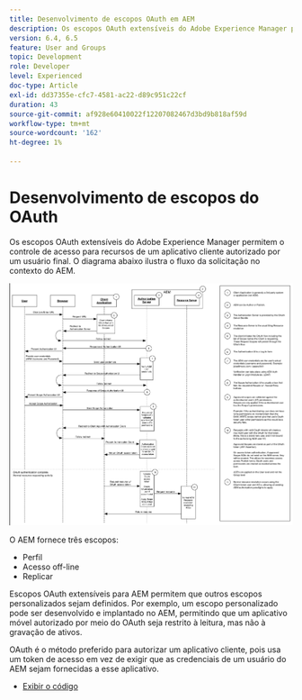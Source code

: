 ```yaml
---
title: Desenvolvimento de escopos OAuth em AEM
description: Os escopos OAuth extensíveis do Adobe Experience Manager permitem o controle de acesso para recursos de um aplicativo cliente autorizado por um usuário final. O diagrama abaixo ilustra o fluxo da solicitação no contexto do AEM.
version: 6.4, 6.5
feature: User and Groups
topic: Development
role: Developer
level: Experienced
doc-type: Article
exl-id: dd37355e-cfc7-4581-ac22-d89c951c22cf
duration: 43
source-git-commit: af928e60410022f12207082467d3bd9b818af59d
workflow-type: tm+mt
source-wordcount: '162'
ht-degree: 1%

---
```


# Desenvolvimento de escopos do OAuth

Os escopos OAuth extensíveis do Adobe Experience Manager permitem o controle de acesso para recursos de um aplicativo cliente autorizado por um usuário final. O diagrama abaixo ilustra o fluxo da solicitação no contexto do AEM.

![Fluxo De Escopos Do Oauth](./assets/oauth-code-sample-develop/oauth-scopes-flow.png)

O AEM fornece três escopos:

* Perfil
* Acesso off-line
* Replicar

Escopos OAuth extensíveis para AEM permitem que outros escopos personalizados sejam definidos. Por exemplo, um escopo personalizado pode ser desenvolvido e implantado no AEM, permitindo que um aplicativo móvel autorizado por meio do OAuth seja restrito à leitura, mas não à gravação de ativos.

OAuth é o método preferido para autorizar um aplicativo cliente, pois usa um token de acesso em vez de exigir que as credenciais de um usuário do AEM sejam fornecidas a esse aplicativo.

* [Exibir o código](https://github.com/Adobe-Consulting-Services/acs-aem-samples/blob/legacy/bundle/src/main/java/com/adobe/acs/samples/authentication/oauth/impl/SampleScopeWithPrivileges.java)
